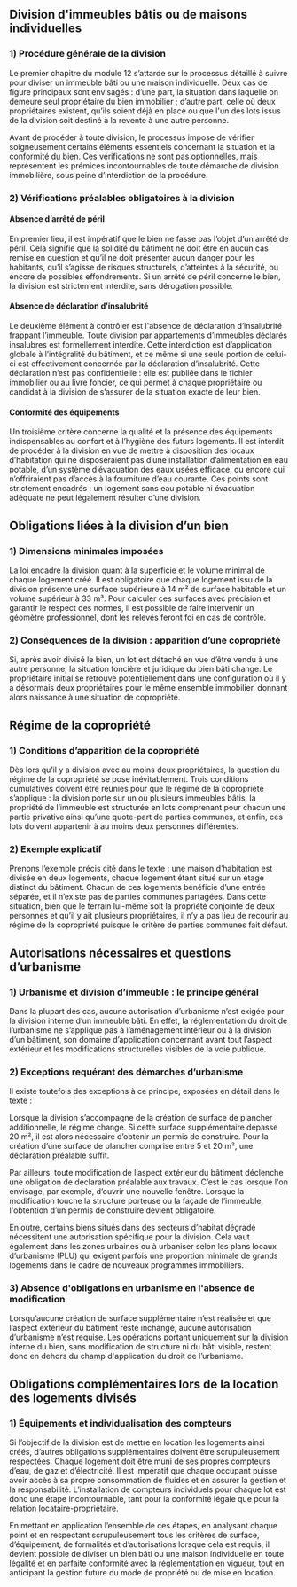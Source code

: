 ## Division d'immeubles bâtis ou de maisons individuelles

### 1) Procédure générale de la division

Le premier chapitre du module 12 s’attarde sur le processus détaillé à suivre pour diviser un immeuble bâti ou une maison individuelle. Deux cas de figure principaux sont envisagés : d’une part, la situation dans laquelle on demeure seul propriétaire du bien immobilier ; d’autre part, celle où deux propriétaires existent, qu’ils soient déjà en place ou que l'un des lots issus de la division soit destiné à la revente à une autre personne. 

Avant de procéder à toute division, le processus impose de vérifier soigneusement certains éléments essentiels concernant la situation et la conformité du bien. Ces vérifications ne sont pas optionnelles, mais représentent les prémices incontournables de toute démarche de division immobilière, sous peine d’interdiction de la procédure.

### 2) Vérifications préalables obligatoires à la division

#### Absence d’arrêté de péril

En premier lieu, il est impératif que le bien ne fasse pas l’objet d’un arrêté de péril. Cela signifie que la solidité du bâtiment ne doit être en aucun cas remise en question et qu’il ne doit présenter aucun danger pour les habitants, qu’il s’agisse de risques structurels, d’atteintes à la sécurité, ou encore de possibles effondrements. Si un arrêté de péril concerne le bien, la division est strictement interdite, sans dérogation possible.

#### Absence de déclaration d’insalubrité

Le deuxième élément à contrôler est l'absence de déclaration d’insalubrité frappant l’immeuble. Toute division par appartements d’immeubles déclarés insalubres est formellement interdite. Cette interdiction est d’application globale à l’intégralité du bâtiment, et ce même si une seule portion de celui-ci est effectivement concernée par la déclaration d’insalubrité. Cette déclaration n’est pas confidentielle : elle est publiée dans le fichier immobilier ou au livre foncier, ce qui permet à chaque propriétaire ou candidat à la division de s’assurer de la situation exacte de leur bien.

#### Conformité des équipements 

Un troisième critère concerne la qualité et la présence des équipements indispensables au confort et à l’hygiène des futurs logements. Il est interdit de procéder à la division en vue de mettre à disposition des locaux d’habitation qui ne disposeraient pas d’une installation d’alimentation en eau potable, d’un système d’évacuation des eaux usées efficace, ou encore qui n’offriraient pas d’accès à la fourniture d’eau courante. Ces points sont strictement encadrés : un logement sans eau potable ni évacuation adéquate ne peut légalement résulter d’une division.

## Obligations liées à la division d’un bien

### 1) Dimensions minimales imposées

La loi encadre la division quant à la superficie et le volume minimal de chaque logement créé. Il est obligatoire que chaque logement issu de la division présente une surface supérieure à 14 m² de surface habitable et un volume supérieur à 33 m³. Pour calculer ces surfaces avec précision et garantir le respect des normes, il est possible de faire intervenir un géomètre professionnel, dont les relevés feront foi en cas de contrôle.

### 2) Conséquences de la division : apparition d’une copropriété

Si, après avoir divisé le bien, un lot est détaché en vue d’être vendu à une autre personne, la situation foncière et juridique du bien bâti change. Le propriétaire initial se retrouve potentiellement dans une configuration où il y a désormais deux propriétaires pour le même ensemble immobilier, donnant alors naissance à une situation de copropriété.

## Régime de la copropriété

### 1) Conditions d’apparition de la copropriété

Dès lors qu’il y a division avec au moins deux propriétaires, la question du régime de la copropriété se pose inévitablement. Trois conditions cumulatives doivent être réunies pour que le régime de la copropriété s’applique : la division porte sur un ou plusieurs immeubles bâtis, la propriété de l’immeuble est structurée en lots comprenant pour chacun une partie privative ainsi qu’une quote-part de parties communes, et enfin, ces lots doivent appartenir à au moins deux personnes différentes.

### 2) Exemple explicatif

Prenons l’exemple précis cité dans le texte : une maison d’habitation est divisée en deux logements, chaque logement étant situé sur un étage distinct du bâtiment. Chacun de ces logements bénéficie d’une entrée séparée, et il n’existe pas de parties communes partagées. Dans cette situation, bien que le terrain lui-même soit la propriété conjointe de deux personnes et qu’il y ait plusieurs propriétaires, il n’y a pas lieu de recourir au régime de la copropriété puisque le critère de parties communes fait défaut.

## Autorisations nécessaires et questions d’urbanisme

### 1) Urbanisme et division d’immeuble : le principe général

Dans la plupart des cas, aucune autorisation d’urbanisme n’est exigée pour la division interne d’un immeuble bâti. En effet, la réglementation du droit de l’urbanisme ne s’applique pas à l’aménagement intérieur ou à la division d’un bâtiment, son domaine d’application concernant avant tout l’aspect extérieur et les modifications structurelles visibles de la voie publique.

### 2) Exceptions requérant des démarches d’urbanisme

Il existe toutefois des exceptions à ce principe, exposées en détail dans le texte :

Lorsque la division s’accompagne de la création de surface de plancher additionnelle, le régime change. Si cette surface supplémentaire dépasse 20 m², il est alors nécessaire d’obtenir un permis de construire. Pour la création d’une surface de plancher comprise entre 5 et 20 m², une déclaration préalable suffit.

Par ailleurs, toute modification de l’aspect extérieur du bâtiment déclenche une obligation de déclaration préalable aux travaux. C’est le cas lorsque l'on envisage, par exemple, d’ouvrir une nouvelle fenêtre. Lorsque la modification touche la structure porteuse ou la façade de l’immeuble, l'obtention d’un permis de construire devient obligatoire.

En outre, certains biens situés dans des secteurs d’habitat dégradé nécessitent une autorisation spécifique pour la division. Cela vaut également dans les zones urbaines ou à urbaniser selon les plans locaux d’urbanisme (PLU) qui exigent parfois une proportion minimale de grands logements dans le cadre de nouveaux programmes immobiliers.

### 3) Absence d'obligations en urbanisme en l'absence de modification

Lorsqu’aucune création de surface supplémentaire n’est réalisée et que l’aspect extérieur du bâtiment reste inchangé, aucune autorisation d’urbanisme n’est requise. Les opérations portant uniquement sur la division interne du bien, sans modification de structure ni du bâti visible, restent donc en dehors du champ d'application du droit de l’urbanisme.

## Obligations complémentaires lors de la location des logements divisés

### 1) Équipements et individualisation des compteurs

Si l’objectif de la division est de mettre en location les logements ainsi créés, d’autres obligations supplémentaires doivent être scrupuleusement respectées. Chaque logement doit être muni de ses propres compteurs d’eau, de gaz et d’électricité. Il est impératif que chaque occupant puisse avoir accès à sa propre consommation de fluides et en assurer la gestion et la responsabilité. L’installation de compteurs individuels pour chaque lot est donc une étape incontournable, tant pour la conformité légale que pour la relation locataire-propriétaire. 

En mettant en application l’ensemble de ces étapes, en analysant chaque point et en respectant scrupuleusement tous les critères de surface, d’équipement, de formalités et d’autorisations lorsque cela est requis, il devient possible de diviser un bien bâti ou une maison individuelle en toute légalité et en parfaite conformité avec la réglementation en vigueur, tout en anticipant la gestion future du mode de propriété ou de mise en location.